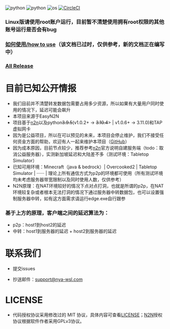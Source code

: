 

![python](https://img.shields.io/badge/Version-1.1.2.1-cyan) ![python](https://img.shields.io/badge/Python-3.11.0-blue) ![os](https://img.shields.io/badge/OS-Windows_Linux-orange) [![CircleCI](https://dl.circleci.com/status-badge/img/gh/Nya-WSL/N2N-Client-py/tree/main.svg?style=svg)](https://dl.circleci.com/status-badge/redirect/gh/Nya-WSL/N2N-Client-py/tree/main)

### Linux版请使用root账户运行，目前暂不清楚使用拥有root权限的其他账号运行是否会有bug

### [如何使用/how to use](./How-To-Use.md)（该文档已过时，仅供参考，新的文档正在编写中）

### [All Release](https://github.com/Nya-WSL/N2N-Client-Release)

# 目前已知公开情报

* 我们目前并不清楚转发数据包需要占用多少资源，所以如果有大量用户同时使用的情况下，延迟可能会飙升
* 本项目来源于EasyN2N
* 项目基于[n2n](https://github.com/ntop/n2n)以及python<s>3.9.5</s>(v1.0.2+ -> <s>3.10.4</s>> | v1.0.6+ -> 3.11.0)和TAP虚拟网卡
* 因为是公益项目，所以在可以预见的未来，本项目会停止维护，我们不接受任何资金方面的帮助，欢迎有人一起来维护本项目（[GitHub](https://github.com/Nya-WSL/N2N-Client-py)）
* 因为成本原因，目前节点较少，推荐参考[n2n](https://github.com/ntop/n2n)官方说明自建服务端（todo：取消公益服务器），实测新加坡延迟和大陆差不多（测试环境：Tabletop Simulator）
* 已知可用环境：Minecraft（java & bedrock）| Overcooked2 | Tabletop Simulator | ······ | 理论上所有通信方式为p2p的环境都可使用（所有测试环境均未考虑服务器带宽限制以及同时使用人数，仅供参考）
* N2N原理：在NAT环境较好的情况下点对点打洞，也就是所谓的p2p，在NAT环境较复杂或者根本无法打洞的情况下通过服务器中转数据包，也可以设置强制服务器中转，如有这方面需求请运行edge.exe自行跟参
### 基于上方的原理，客户端之间的延迟算法为：
* p2p：host1到host2的延迟
* 中转：host1到服务器的延迟 + host2到服务器的延迟

# 联系我们

- 提交issues

- 抄送邮件：support@nya-wsl.com

# LICENSE

- 代码授权协议采用修改过的 MIT 协议，具体内容可查看[LICENSE](LICENSE)；[N2N](https://github.com/ntop/n2n)授权协议根据软件作者采用GPLv3协议。
